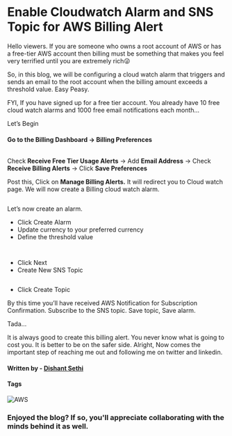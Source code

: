 # Enable Cloudwatch Alarm and SNS Topic for AWS Billing Alert

Hello viewers. If you are someone who owns a root account of AWS or has a free-tier AWS account then billing must be something that makes you feel very terrified until you are extremely rich😜

So, in this blog, we will be configuring a cloud watch alarm that triggers and sends an email to the root account when the billing amount exceeds a threshold value. Easy Peasy.

FYI, If you have signed up for a free tier account. You already have 10 free cloud watch alarms and 1000 free email notifications each month…

Let’s Begin

#### Go to the Billing Dashboard -> Billing Preferences

<figure><img src="https://dishantsethi.files.wordpress.com/2022/01/screenshot-2022-01-26-at-10.37.16-pm.png" alt=""><figcaption></figcaption></figure>

Check **Receive Free Tier Usage Alerts** -> Add **Email Address** -> Check **Receive Billing Alerts** -> Click **Save Preferences**

Post this, Click on **Manage Billing Alerts.** It will redirect you to Cloud watch page. We will now create a Billing cloud watch alarm.

<figure><img src="https://dishantsethi.files.wordpress.com/2022/01/screenshot-2022-01-26-at-10.42.28-pm.png" alt=""><figcaption></figcaption></figure>

Let’s now create an alarm.

* Click Create Alarm
* Update currency to your preferred currency
* Define the threshold value

&#x20;

<figure><img src="https://dishantsethi.files.wordpress.com/2022/01/screenshot-2022-01-26-at-10.47.59-pm.png" alt=""><figcaption></figcaption></figure>

<figure><img src="https://dishantsethi.files.wordpress.com/2022/01/screenshot-2022-01-26-at-10.47.35-pm.png" alt=""><figcaption></figcaption></figure>

* Click Next
* Create New SNS Topic

<figure><img src="https://dishantsethi.files.wordpress.com/2022/01/screenshot-2022-01-26-at-10.49.23-pm.png" alt=""><figcaption></figcaption></figure>

* Click Create Topic

By this time you’ll have received AWS Notification for Subscription Confirmation. Subscribe to the SNS topic. Save topic, Save alarm.

Tada…

It is always good to create this billing alert. You never know what is going to cost you. It is better to be on the safer side. Alright, Now comes the important step of reaching me out and following me on twitter and linkedin.

#### Written by - [Dishant Sethi](https://linkedin.com/in/dishantsethi)

#### Tags

![AWS](https://img.shields.io/badge/AWS-8A2BE2)

### Enjoyed the blog? If so, you'll appreciate collaborating with the minds behind it as well.
